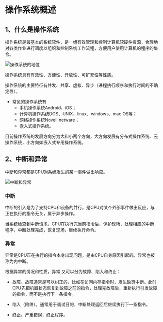 # 操作系统概述

## 1、什么是操作系统

操作系统是最基本的系统软件，是一组有效管理和控制计算机软硬件资源，合理地对各类作业进行调度以组织和控制系统工作流程，方便用户使用计算机的程序的集合。

![操作系统的地位](/photos/操作系统的地位.png) 

操作系统具有有效性、方便性、开放性、可扩充性等性质。

操作系统的主要特征有并发、共享、虚拟、异步（进程执行顺序和执行时间的不确定性）。

+ 常见的操作系统有
    + 手机操作系统Android、iOS；
    + 计算机操作系统DOS、UNIX、linux、windows、mac OS等；
    + 网络操作系统Novell netware；
    + 嵌入式操作系统。

目前操作系统的发展方向分为大和小两个方向，大方向发展有分布式操作系统、云操作系统，小方向如嵌入式专用操作系统。

## 2、中断和异常

中断和异常都是CPU对系统发生的某一事件做出响应。

![中断和异常](/photos/中断和异常.png)  

### 中断

中断的引入是为了支持CPU和设备的并行，是CPU对某个外部事件做出反应，与正在执行的指令无关，属于异步操作。

当系统检查到中断请求，CPU在执行完当前指令后，保护现场，处理相应的中断程序，中断处理完成，恢复现场，继续执行命令。

### 异常

异常是CPU正在执行的指令本身出现问题，是由CPU自身原因引起的。异常也被称为内中断。

根据异常的情况和性质，异常 又可以分为故障、陷入和终止：

+ 故障。故障通常是可以纠正的，比如在访问内存指令时，发生缺页中断。此时CPU先把机器状态恢复到故障之前的指令，处理完故障后，重新执行引发故障的指令，而不是执行下一条指令。

+ 陷入（陷阱）。通常用于调试目的，中断处理返回后继续执行下一条指令。

+ 终止。严重错误，终止程序。


